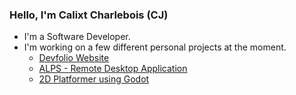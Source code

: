 ### Hello, I'm Calixt Charlebois (CJ)

-  I'm a Software Developer.
-  I'm working on a few different personal projects at the moment.
    - [Devfolio Website](https://github.com/calixt88/Devfolio)
    - [ALPS - Remote Desktop Application](https://github.com/JustXa0/ALPS)
    - [2D Platformer using Godot](https://github.com/calixt88/CosmicDivision)
